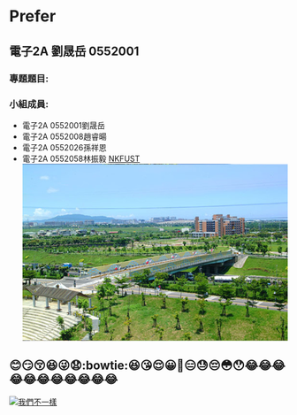 # Prefer
## 電子2A 劉晟岳 0552001

### 專題題目:

### 小組成員:
* 電子2A 0552001劉晟岳
* 電子2A 0552008趙睿暘
* 電子2A 0552026孫祥恩
* 電子2A 0552058林振毅
[NKFUST](http://www.nkfust.edu.tw/bin/home.php)
![NKFUST](NKFUST.jpg "NKFUST")

:blush::smirk::kissing_closed_eyes::satisfied::stuck_out_tongue_winking_eye::anguished::bowtie::laughing::kissing_heart::relieved::grinning::grimacing::expressionless::sweat::pensive::flushed::hushed::joy::joy::joy::joy::joy::joy::joy::joy::joy::joy::joy:
----------
[![我們不一樣](https://img.youtube.com/vi/ekDzlSB1p28/0.jpg)](https://www.youtube.com/watch?v=ekDzlSB1p28 "大壯 - 我們不一樣")
